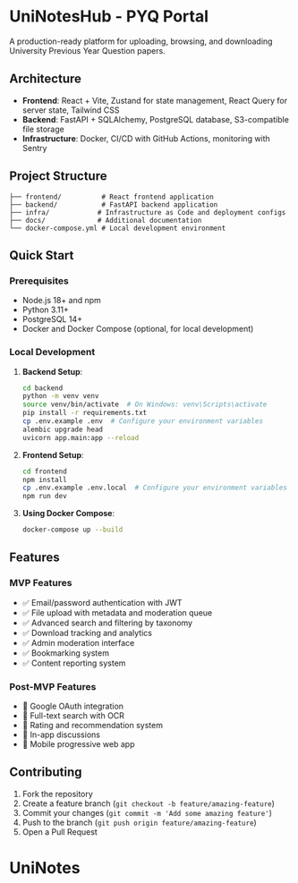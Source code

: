 # UniNotesHub - PYQ Portal

A production-ready platform for uploading, browsing, and downloading University Previous Year Question papers.

## Architecture

- **Frontend**: React + Vite, Zustand for state management, React Query for server state, Tailwind CSS
- **Backend**: FastAPI + SQLAlchemy, PostgreSQL database, S3-compatible file storage
- **Infrastructure**: Docker, CI/CD with GitHub Actions, monitoring with Sentry

## Project Structure

```
├── frontend/          # React frontend application
├── backend/           # FastAPI backend application
├── infra/            # Infrastructure as Code and deployment configs
├── docs/             # Additional documentation
└── docker-compose.yml # Local development environment
```

## Quick Start

### Prerequisites

- Node.js 18+ and npm
- Python 3.11+
- PostgreSQL 14+
- Docker and Docker Compose (optional, for local development)

### Local Development

1. **Backend Setup**:
   ```bash
   cd backend
   python -m venv venv
   source venv/bin/activate  # On Windows: venv\Scripts\activate
   pip install -r requirements.txt
   cp .env.example .env  # Configure your environment variables
   alembic upgrade head
   uvicorn app.main:app --reload
   ```

2. **Frontend Setup**:
   ```bash
   cd frontend
   npm install
   cp .env.example .env.local  # Configure your environment variables
   npm run dev
   ```

3. **Using Docker Compose**:
   ```bash
   docker-compose up --build
   ```

## Features

### MVP Features
- ✅ Email/password authentication with JWT
- ✅ File upload with metadata and moderation queue
- ✅ Advanced search and filtering by taxonomy
- ✅ Download tracking and analytics
- ✅ Admin moderation interface
- ✅ Bookmarking system
- ✅ Content reporting system

### Post-MVP Features
- 🔄 Google OAuth integration
- 🔄 Full-text search with OCR
- 🔄 Rating and recommendation system
- 🔄 In-app discussions
- 🔄 Mobile progressive web app

## Contributing

1. Fork the repository
2. Create a feature branch (`git checkout -b feature/amazing-feature`)
3. Commit your changes (`git commit -m 'Add some amazing feature'`)
4. Push to the branch (`git push origin feature/amazing-feature`)
5. Open a Pull Request

# UniNotes
